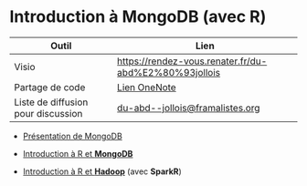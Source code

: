 # Introduction à MongoDB (avec R)

<!-- <a href="https://rendez-vous.renater.fr/du-abd--jollois" target="_blank">https://rendez-vous.renater.fr/du-abd--jollois</a> | -->


| Outil | Lien |
|-|-|
| Visio | <a href="https://rendez-vous.renater.fr/du-abd%E2%80%93jollois" target="_blank">https://rendez-vous.renater.fr/du-abd%E2%80%93jollois</a> | 
| Partage de code | <a href="https://parisdescartesfr-my.sharepoint.com/:o:/r/personal/francois-xavier_jollois_parisdescartes_fr/_layouts/15/WopiFrame.aspx?sourcedoc=%7Bf8cf8c52-7a16-429d-b12a-c4a92092dff0%7D&action=default&originalPath=aHR0cHM6Ly9wYXJpc2Rlc2NhcnRlc2ZyLW15LnNoYXJlcG9pbnQuY29tLzpvOi9nL3BlcnNvbmFsL2ZyYW5jb2lzLXhhdmllcl9qb2xsb2lzX3BhcmlzZGVzY2FydGVzX2ZyL0VsS016X2dXZXAxQ3NTckVxU0NTM19BQmVtYlRpakpwUzU3dzRTdF95SE5kc0E_cnRpbWU9blJVUUtXaWwxMGc" target="_blank">Lien OneNote</a> |
| Liste de diffusion pour discussion | <a href="https://framalistes.org/sympa/info/du-abd--jollois" target="_blank">du-abd--jollois@framalistes.org</a> |

- [Présentation de MongoDB](du-abd--slides.html)
- [Introduction à R et **MongoDB**](du-abd--r-mongodb)

- [Introduction à R et **Hadoop**](du-abd--r-hadoop.html) (avec **SparkR**)